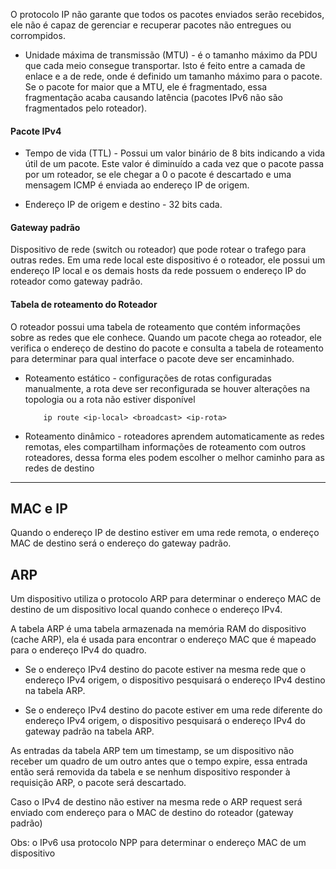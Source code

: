 O protocolo IP não garante que todos os pacotes enviados serão recebidos, ele não é capaz de gerenciar e recuperar pacotes não entregues ou corrompidos.

* Unidade máxima de transmissão (MTU) - é o tamanho máximo da PDU que cada meio consegue transportar. Isto é feito entre a camada de enlace e a de rede, onde é definido um tamanho máximo para o pacote. Se o pacote for maior que a MTU, ele é fragmentado, essa fragmentação acaba causando latência (pacotes IPv6 não são fragmentados pelo roteador).

#### Pacote IPv4

* Tempo de vida (TTL) - Possui um valor binário de 8 bits indicando a vida útil de um pacote. Este valor é diminuído a cada vez que o pacote passa por um roteador, se ele chegar a 0 o pacote é descartado e uma mensagem ICMP é enviada ao endereço IP de origem.

* Endereço IP de origem e destino - 32 bits cada.

#### Gateway padrão

Dispositivo de rede (switch ou roteador) que pode rotear o trafego para outras redes. Em uma rede local este dispositivo é o roteador, ele possui um endereço IP local e os demais hosts da rede possuem o endereço IP do roteador como gateway padrão.

#### Tabela de roteamento do Roteador

O roteador possui uma tabela de roteamento que contém informações sobre as redes que ele conhece. Quando um pacote chega ao roteador, ele verifica o endereço de destino do pacote e consulta a tabela de roteamento para determinar para qual interface o pacote deve ser encaminhado.

* Roteamento estático - configurações de rotas configuradas manualmente, a rota deve ser reconfigurada se houver alterações na topologia ou a rota não estiver disponível

    ```
        ip route <ip-local> <broadcast> <ip-rota>
    ```

* Roteamento dinâmico - roteadores aprendem automaticamente as redes remotas, eles compartilham informações de roteamento com outros roteadores, dessa forma eles podem escolher o melhor caminho para as redes de destino

---
## MAC e IP

Quando o endereço IP de destino estiver em uma rede remota, o endereço MAC de destino será o endereço do gateway padrão.

## ARP

Um dispositivo utiliza o protocolo ARP para determinar o endereço MAC de destino de um dispositivo local quando conhece o endereço IPv4.

A tabela ARP é uma tabela armazenada na memória RAM do dispositivo (cache ARP), ela é usada para encontrar o endereço MAC que é mapeado para o endereço IPv4 do quadro.

* Se o endereço IPv4 destino do pacote estiver na mesma rede que o endereço IPv4 origem, o dispositivo pesquisará o endereço IPv4 destino na tabela ARP.

* Se o endereço IPv4 destino do pacote estiver em uma rede diferente do endereço IPv4 origem, o dispositivo pesquisará o endereço IPv4 do gateway padrão na tabela ARP.

As entradas da tabela ARP tem um timestamp, se um dispositivo não receber um quadro de um outro antes que o tempo expire, essa entrada então será removida da tabela e se nenhum dispositivo responder à requisição ARP, o pacote será descartado.

Caso o IPv4 de destino não estiver na mesma rede o ARP request será enviado com endereço para o MAC de destino do roteador (gateway padrão)

Obs: o IPv6 usa protocolo NPP para determinar o endereço MAC de um dispositivo